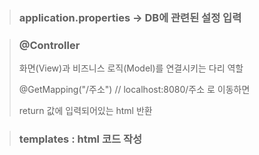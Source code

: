 > ### application.properties -> DB에 관련된 설정 입력

> ### @Controller
>
>  화면(View)과 비즈니스 로직(Model)를 연결시키는 다리 역할
>
> @GetMapping("/주소") // localhost:8080/주소 로 이동하면
>
> return 값에 입력되어있는 html 반환

> ### templates : html 코드 작성
